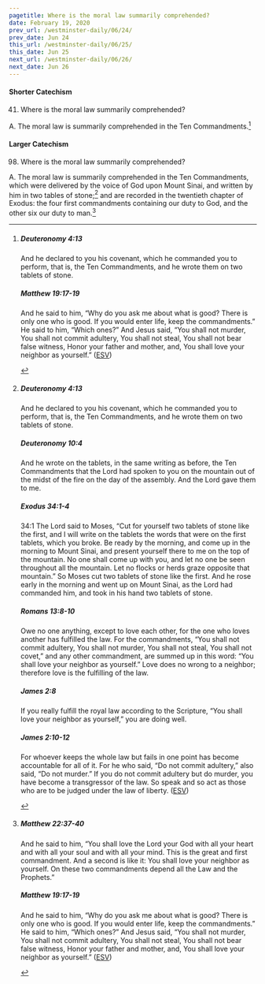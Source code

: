 ```yaml
---
pagetitle: Where is the moral law summarily comprehended?
date: February 19, 2020
prev_url: /westminster-daily/06/24/
prev_date: Jun 24
this_url: /westminster-daily/06/25/
this_date: Jun 25
next_url: /westminster-daily/06/26/
next_date: Jun 26
---
```


#### Shorter Catechism

41. Where is the moral law summarily comprehended?

A. The moral law is summarily comprehended in the Ten Commandments.[^fnref:wsc1]


[^fnref:wsc1]: <div class="esv"><h5>Deuteronomy 4:13</h5> <div class="esv-text"><p id="p05004013.01-1">And he declared to you his covenant, which he commanded you to perform, that is, the Ten Commandments, and he wrote them on two tablets of stone.</p> </div><h5>Matthew 19:17-19</h5> <div class="esv-text"><p id="p40019017.01-2">And he said to him, <span class="woc">&#8220;Why do you ask me about what is good? There is only one who is good. If you would enter life, keep the commandments.&#8221;</span> He said to him, &#8220;Which ones?&#8221; And Jesus said, <span class="woc">&#8220;You shall not murder, You shall not commit adultery, You shall not steal, You shall not bear false witness,</span> <span class="woc">Honor your father and mother, and, You shall love your neighbor as yourself.&#8221;</span>  (<a href="http://www.esv.org" class="copyright">ESV</a>)</p> </div> </div>


#### Larger Catechism

98. Where is the moral law summarily comprehended?

A. The moral law is summarily comprehended in the Ten Commandments, which were delivered by the voice of God upon Mount Sinai, and written by him in two tables of stone;[^fnref:wlc1] and are recorded in the twentieth chapter of Exodus: the four first commandments containing our duty to God, and the other six our duty to man.[^fnref:wlc2]


[^fnref:wlc1]: <div class="esv"><h5>Deuteronomy 4:13</h5> <div class="esv-text"><p id="p05004013.01-1">And he declared to you his covenant, which he commanded you to perform, that is, the Ten Commandments, and he wrote them on two tablets of stone.</p> </div><h5>Deuteronomy 10:4</h5> <div class="esv-text"><p id="p05010004.01-2">And he wrote on the tablets, in the same writing as before, the Ten Commandments that the <span class="small-caps">Lord</span> had spoken to you on the mountain out of the midst of the fire on the day of the assembly. And the <span class="small-caps">Lord</span> gave them to me.</p> </div><h5>Exodus 34:1-4</h5> <div class="esv-text"> <p id="p02034001.05-3"><span class="chapter-num" id="v02034001-3">34:1&nbsp;</span>The <span class="small-caps">Lord</span> said to Moses, &#8220;Cut for yourself two tablets of stone like the first, and I will write on the tablets the words that were on the first tablets, which you broke. Be ready by the morning, and come up in the morning to Mount Sinai, and present yourself there to me on the top of the mountain. No one shall come up with you, and let no one be seen throughout all the mountain. Let no flocks or herds graze opposite that mountain.&#8221; So Moses cut two tablets of stone like the first. And he rose early in the morning and went up on Mount Sinai, as the <span class="small-caps">Lord</span> had commanded him, and took in his hand two tablets of stone.</p> </div><h5>Romans 13:8-10</h5> <div class="esv-text"> <p id="p45013008.06-4">Owe no one anything, except to love each other, for the one who loves another has fulfilled the law. For the commandments, &#8220;You shall not commit adultery, You shall not murder, You shall not steal, You shall not covet,&#8221; and any other commandment, are summed up in this word: &#8220;You shall love your neighbor as yourself.&#8221; Love does no wrong to a neighbor; therefore love is the fulfilling of the law.</p> </div><h5>James 2:8</h5> <div class="esv-text"><p id="p59002008.01-5">If you really fulfill the royal law according to the Scripture, &#8220;You shall love your neighbor as yourself,&#8221; you are doing well.</p> </div><h5>James 2:10-12</h5> <div class="esv-text"><p id="p59002010.01-6">For whoever keeps the whole law but fails in one point has become accountable for all of it. For he who said, &#8220;Do not commit adultery,&#8221; also said, &#8220;Do not murder.&#8221; If you do not commit adultery but do murder, you have become a transgressor of the law. So speak and so act as those who are to be judged under the law of liberty.  (<a href="http://www.esv.org" class="copyright">ESV</a>)</p> </div> </div>

[^fnref:wlc2]: <div class="esv"><h5>Matthew 22:37-40</h5> <div class="esv-text"><p id="p40022037.01-1">And he said to him, <span class="woc">&#8220;You shall love the Lord your God with all your heart and with all your soul and with all your mind.</span> <span class="woc">This is the great and first commandment.</span> <span class="woc">And a second is like it: You shall love your neighbor as yourself.</span> <span class="woc">On these two commandments depend all the Law and the Prophets.&#8221;</span></p> </div><h5>Matthew 19:17-19</h5> <div class="esv-text"><p id="p40019017.01-2">And he said to him, <span class="woc">&#8220;Why do you ask me about what is good? There is only one who is good. If you would enter life, keep the commandments.&#8221;</span> He said to him, &#8220;Which ones?&#8221; And Jesus said, <span class="woc">&#8220;You shall not murder, You shall not commit adultery, You shall not steal, You shall not bear false witness,</span> <span class="woc">Honor your father and mother, and, You shall love your neighbor as yourself.&#8221;</span>  (<a href="http://www.esv.org" class="copyright">ESV</a>)</p> </div> </div>

